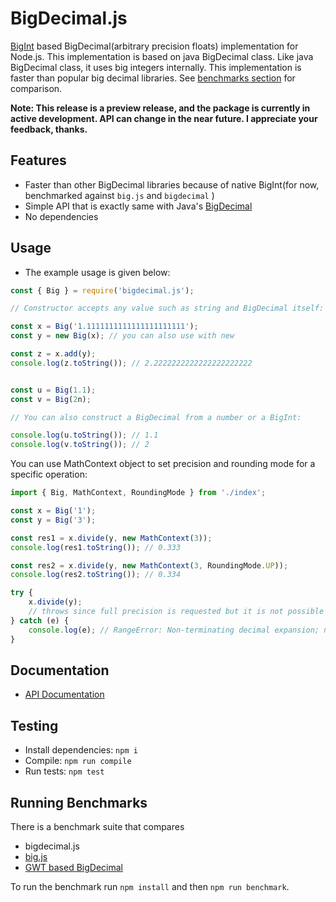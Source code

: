 # BigDecimal.js

[BigInt](https://developer.mozilla.org/en-US/docs/Web/JavaScript/Reference/Global_Objects/BigInt) based BigDecimal(arbitrary precision floats) implementation for Node.js. 
This implementation is based on java BigDecimal class. Like java BigDecimal class, it uses big integers internally. This implementation 
is faster than popular big decimal libraries. See [benchmarks section](https://github.com/srknzl/bigdecimal.js#running-benchmarks) for comparison.

**Note: This release is a preview release, and the package is currently in active development. API can change in the near future. I appreciate your feedback, thanks.**

## Features

* Faster than other BigDecimal libraries because of native BigInt(for now, benchmarked against `big.js` and `bigdecimal` )
* Simple API that is exactly same with Java's [BigDecimal](https://docs.oracle.com/en/java/javase/16/docs/api/java.base/java/math/BigDecimal.html)
* No dependencies

## Usage

* The example usage is given below:

```javascript
const { Big } = require('bigdecimal.js');

// Constructor accepts any value such as string and BigDecimal itself:

const x = Big('1.1111111111111111111111');
const y = new Big(x); // you can also use with new

const z = x.add(y);
console.log(z.toString()); // 2.2222222222222222222222


const u = Big(1.1);
const v = Big(2n);

// You can also construct a BigDecimal from a number or a BigInt:

console.log(u.toString()); // 1.1
console.log(v.toString()); // 2
```

You can use MathContext object to set precision and rounding mode for a specific operation:

```javascript
import { Big, MathContext, RoundingMode } from './index';

const x = Big('1');
const y = Big('3');

const res1 = x.divide(y, new MathContext(3));
console.log(res1.toString()); // 0.333

const res2 = x.divide(y, new MathContext(3, RoundingMode.UP));
console.log(res2.toString()); // 0.334

try {
    x.divide(y);
    // throws since full precision is requested but it is not possible
} catch (e) {
    console.log(e); // RangeError: Non-terminating decimal expansion; no exact representable decimal result.
}
```
## Documentation

* [API Documentation](https://srknzl.github.io/bigdecimal.js/api/current/docs)

## Testing

* Install dependencies: `npm i`
* Compile: `npm run compile`
* Run tests: `npm test`

## Running Benchmarks

There is a benchmark suite that compares 

* bigdecimal.js
* [big.js](https://github.com/MikeMcl/big.js)
* [GWT based BigDecimal](https://github.com/iriscouch/bigdecimal.js)

To run the benchmark run `npm install` and then `npm run benchmark`.
